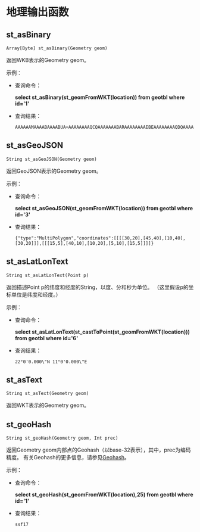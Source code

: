 # 地理输出函数<a name="dli_01_0357"></a>

## st\_asBinary<a name="section2043412504311"></a>

```
Array[Byte] st_asBinary(Geometry geom)
```

返回WKB表示的Geometry geom。

示例：

-   查询命令：

    **select st\_asBinary\(st\_geomFromWKT\(location\)\) from geotbl where id='1'**

-   查询结果：

    ```
    AAAAAAMAAAABAAAABUA+AAAAAAAAQCQAAAAAAABARAAAAAAAAEBEAAAAAAAAQDQAAAAAAABARAAAAAAAAEAkAAAAAAAAQDQAAAAAAABAPgAAAAAAAEAkAAAAAAAA
    ```


## st\_asGeoJSON<a name="section080124253217"></a>

```
String st_asGeoJSON(Geometry geom)
```

返回GeoJSON表示的Geometry geom。

示例：

-   查询命令：

    **select st\_asGeoJSON\(st\_geomFromWKT\(location\)\) from geotbl where id='3'**

-   查询结果：

    ```
    {"type":"MultiPolygon","coordinates":[[[[30,20],[45,40],[10,40],[30,20]]],[[[15,5],[40,10],[10,20],[5,10],[15,5]]]]}
    ```


## st\_asLatLonText<a name="section317913615331"></a>

```
String st_asLatLonText(Point p)
```

返回描述Point p的纬度和经度的String，以度、分和秒为单位。 （这里假设p的坐标单位是纬度和经度。）

示例：

-   查询命令：

    **select st\_asLatLonText\(st\_castToPoint\(st\_geomFromWKT\(location\)\)\) from geotbl where id='6'**

-   查询结果：

    ```
    22°0'0.000\"N 11°0'0.000\"E
    ```


## st\_asText<a name="section8150341143420"></a>

```
String st_asText(Geometry geom)
```

返回WKT表示的Geometry geom。

## st\_geoHash<a name="section18439134163513"></a>

```
String st_geoHash(Geometry geom, Int prec)
```

返回Geometry geom内部点的Geohash（以base-32表示），其中，prec为编码精度。 有关Geohash的更多信息，请参见[Geohash](http://www.geomesa.org/documentation/user/appendix/utils.html#geohash)。

示例：

-   查询命令：

    **select st\_geoHash\(st\_geomFromWKT\(location\),25\) from geotbl where id='1'**

-   查询结果：

    ```
    ssf17
    ```


